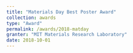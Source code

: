 ```yaml
---
title: "Materials Day Best Poster Award"
collection: awards
type: "Award"
permalink: /awards/2018-matday
granter: "MIT Materials Research Laboratory"
date: 2018-10-01
---
```

